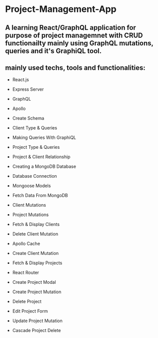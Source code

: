 # Project-Management-App

## A learning React/GraphQL application for purpose of project managemnet with CRUD functionailty mainly using GraphQL mutations, queries and it's GraphiQL tool. 

## mainly used techs, tools and functionalities:

- React.js
- Express Server
- GraphQL
- Apollo

- Create Schema
- Client Type & Queries
- Making Queries With GraphiQL
- Project Type & Queries
- Project & Client Relationship
- Creating a MongoDB Database
- Database Connection
- Mongoose Models
- Fetch Data From MongoDB
- Client Mutations
- Project Mutations


- Fetch & Display Clients
- Delete Client Mutation
- Apollo Cache
- Create Client Mutation
- Fetch & Display Projects
- React Router 


- Create Project Modal
- Create Project Mutation
- Delete Project
- Edit Project Form
- Update Project Mutation
- Cascade Project Delete
